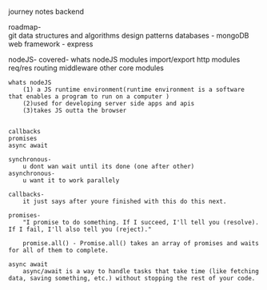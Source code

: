 journey notes backend

roadmap-    
    git
    data structures and algorithms
    design patterns 
    databases - mongoDB
    web framework - express

nodeJS-
    covered-
        whats nodeJS
        modules import/export
        http modules req/res routing 
        middleware
        other core modules
        
    whats nodeJS
        (1) a JS runtime environment(runtime environment is a software that enables a program to run on a computer )
        (2)used for developing server side apps and apis
        (3)takes JS outta the browser

       
    callbacks 
    promises 
    async await

    synchronous-
        u dont wan wait until its done (one after other)
    asynchronous-
        u want it to work parallely
    
    callbacks-
        it just says after youre finished with this do this next.

    promises-
        "I promise to do something. If I succeed, I'll tell you (resolve). If I fail, I'll also tell you (reject)."

        promise.all() - Promise.all() takes an array of promises and waits for all of them to complete.

    async await
        async/await is a way to handle tasks that take time (like fetching data, saving something, etc.) without stopping the rest of your code.